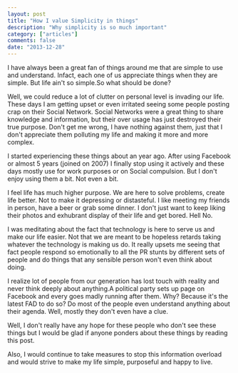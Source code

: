 ```yaml
---
layout: post
title: "How I value Simplicity in things"
description: "Why simplicity is so much important"
category: ["articles"]
comments: false
date: "2013-12-28"
---
```


I have always been a great fan of things around me that are simple to
use and understand. Infact, each one of us appreciate things when they
are simple. But life ain't so simple.So what should be done?

Well, we could reduce a lot of clutter on personal level is invading our life.
These days I am getting upset or even irritated seeing some people posting crap on 
their Social Network. Social Networks were a great thing to share knowledge and 
information, but their over usage has just destroyed their true purpose. 
Don't get me wrong, I have nothing against them, just that I don't appreciate 
them polluting my life and making it more and more complex.

I started experiencing these things about an year ago. After using Facebook
or almost 5 years (joined on 2007) I finally stop using it actively and
these days mostly use for work purposes or on Social compulsion. But I
don't enjoy using them a bit. Not even a bit. 

I feel life has much higher purpose. We are here to solve problems,
create life better. Not to make it depressing or distasteful. I like
meeting my friends in person, have a beer or grab some dinner. I don't
just want to keep liking their photos and exhubrant display of their
life and get bored. Hell No.

I was meditating about the fact that technology is here to serve us
and make our life easier. Not that we are meant to be hopeless retards
taking whatever the technology is making us do. It really upsets me
seeing that fact people respond so emotionally to all the PR stunts by
different sets of people and do things that any sensible person won't
even think about doing.

I realize lot of people from our generation has lost touch with
reality and never think deeply about anything.A political party sets up
page on Facebook and every goes madly running after them. Why?
Because it's the latest FAD to do so?  Do most of the people even
understand anything about their agenda. Well, mostly they don't even
have a clue.

Well, I don't really have any hope for these people who don't see these
things but I would be glad if anyone ponders about these things by
reading this post.

Also, I would continue to take measures to stop this information
overload and would strive to make my life simple, purposeful and happy
to live.

